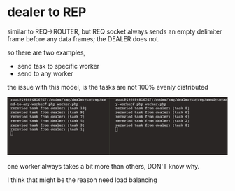 # dealer to REP

similar to REQ->ROUTER, but REQ socket always sends an empty delimiter frame before any data frames; the DEALER does not.

so there are two examples, 
- send task to specific worker
- send to any worker


the issue with this model, is the tasks are not 100% evenly distributed

![results](image.png)

one worker always takes a bit more than others, DON'T know why.

I think that might be the reason need load balancing

